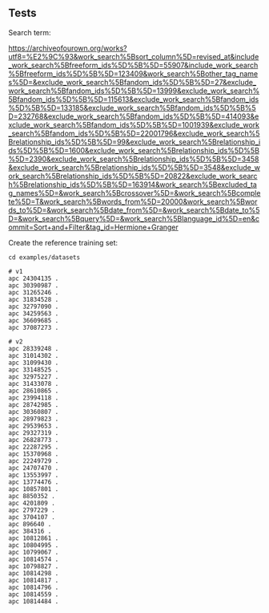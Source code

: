 ## Tests

Search term:

https://archiveofourown.org/works?utf8=%E2%9C%93&work_search%5Bsort_column%5D=revised_at&include_work_search%5Bfreeform_ids%5D%5B%5D=55907&include_work_search%5Bfreeform_ids%5D%5B%5D=123409&work_search%5Bother_tag_names%5D=&exclude_work_search%5Bfandom_ids%5D%5B%5D=27&exclude_work_search%5Bfandom_ids%5D%5B%5D=13999&exclude_work_search%5Bfandom_ids%5D%5B%5D=115613&exclude_work_search%5Bfandom_ids%5D%5B%5D=133185&exclude_work_search%5Bfandom_ids%5D%5B%5D=232768&exclude_work_search%5Bfandom_ids%5D%5B%5D=414093&exclude_work_search%5Bfandom_ids%5D%5B%5D=1001939&exclude_work_search%5Bfandom_ids%5D%5B%5D=22001796&exclude_work_search%5Brelationship_ids%5D%5B%5D=99&exclude_work_search%5Brelationship_ids%5D%5B%5D=1600&exclude_work_search%5Brelationship_ids%5D%5B%5D=2390&exclude_work_search%5Brelationship_ids%5D%5B%5D=3458&exclude_work_search%5Brelationship_ids%5D%5B%5D=3548&exclude_work_search%5Brelationship_ids%5D%5B%5D=20822&exclude_work_search%5Brelationship_ids%5D%5B%5D=163914&work_search%5Bexcluded_tag_names%5D=&work_search%5Bcrossover%5D=&work_search%5Bcomplete%5D=T&work_search%5Bwords_from%5D=20000&work_search%5Bwords_to%5D=&work_search%5Bdate_from%5D=&work_search%5Bdate_to%5D=&work_search%5Bquery%5D=&work_search%5Blanguage_id%5D=en&commit=Sort+and+Filter&tag_id=Hermione+Granger


Create the reference training set:

```shell
cd examples/datasets

# v1
apc 24304135 .
apc 30390987 .
apc 31265246 .
apc 31834528 .
apc 32797090 .
apc 34259563 .
apc 36609685 .
apc 37087273 .

# v2
apc 28339248 .
apc 31014302 .
apc 31099430 .
apc 33148525 .
apc 32975227 .
apc 31433078 .
apc 28610865 .
apc 23994118 .
apc 28742985 .
apc 30360807 .
apc 28979823 .
apc 29539653 .
apc 29327319 .
apc 26828773 .
apc 22287295 .
apc 15370968 .
apc 22249729 .
apc 24707470 .
apc 13553997 .
apc 13774476 .
apc 10857801 .
apc 8850352 .
apc 4201809 .
apc 2797229 .
apc 3704107 .
apc 896640 .
apc 384316 .
apc 10812861 .
apc 10804995 .
apc 10799067 .
apc 10814574 .
apc 10798827 .
apc 10814298 .
apc 10814817 .
apc 10814796 .
apc 10814559 .
apc 10814484 .

```
